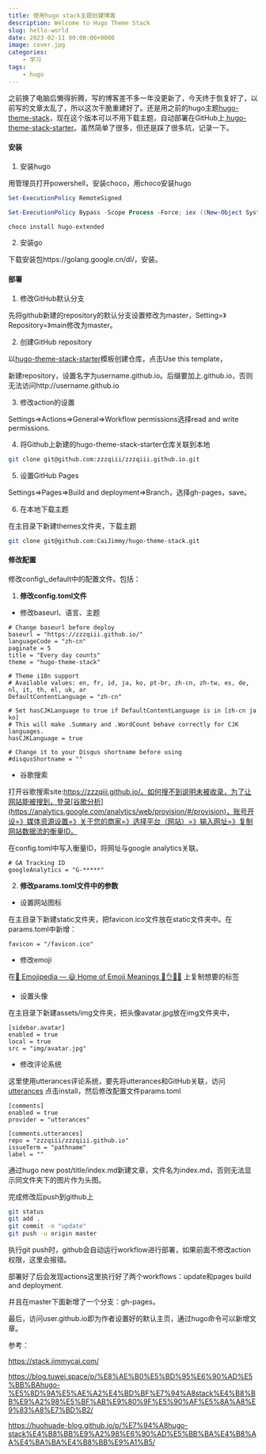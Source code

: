 ```yaml
---
title: 使用hugo stack主题创建博客
description: Welcome to Hugo Theme Stack
slug: hello-world
date: 2023-02-11 00:00:00+0000
image: cover.jpg
categories:
    - 学习
tags:
    - hugo
---
```


之前换了电脑后懒得折腾，写的博客差不多一年没更新了，今天终于恢复好了，以前写的文章太乱了，所以这次干脆重建好了。还是用之前的hugo主题[hugo-theme-stack](https://github.com/CaiJimmy/hugo-theme-stack)，现在这个版本可以不用下载主题，自动部署在GitHub上[
hugo-theme-stack-starter](https://github.com/CaiJimmy/hugo-theme-stack-starter)。虽然简单了很多，但还是踩了很多坑，记录一下。



#### 安装

1. 安装hugo

用管理员打开powershell，安装choco，用choco安装hugo

```powershell
Set-ExecutionPolicy RemoteSigned

Set-ExecutionPolicy Bypass -Scope Process -Force; iex ((New-Object System.Net.WebClient).DownloadString('https://chocolatey.org/install.ps1'))

choco install hugo-extended
```

2. 安装go

下载安装包https://golang.google.cn/dl/，安装。



#### 部署

1. 修改GitHub默认分支

先将github新建的repository的默认分支设置修改为master，Setting=》Repository=》main修改为master。

2. 创建GitHub repository

以[hugo-theme-stack-starter](https://github.com/CaiJimmy/hugo-theme-stack-starter)模板创建仓库，点击Use this template，

新建repository，设置名字为username.github.io。后缀要加上.github.io，否则无法访问http://username.github.io

3. 修改action的设置

Settings=>Actions=>General=>Workflow permissions选择read and write permissions.

4. 将Github上新建的hugo-theme-stack-starter仓库关联到本地

```bash
git clone git@github.com:zzzqiii/zzzqiii.github.io.git
```

5. 设置GitHub Pages

Settings=>Pages=>Build and deployment=>Branch，选择gh-pages，save。

6. 在本地下载主题

在主目录下新建themes文件夹，下载主题

```bash
git clone git@github.com:CaiJimmy/hugo-theme-stack.git
```





#### 修改配置

修改config\\_default中的配置文件。包括：

1. **修改config.toml文件**

- 修改baseurl、语言、主题

```
# Change baseurl before deploy
baseurl = "https://zzzqiii.github.io/"
languageCode = "zh-cn"
paginate = 5
title = "Every day counts"
theme = "hugo-theme-stack"

# Theme i18n support
# Available values: en, fr, id, ja, ko, pt-br, zh-cn, zh-tw, es, de, nl, it, th, el, uk, ar
DefaultContentLanguage = "zh-cn"

# Set hasCJKLanguage to true if DefaultContentLanguage is in [zh-cn ja ko]
# This will make .Summary and .WordCount behave correctly for CJK languages.
hasCJKLanguage = true

# Change it to your Disqus shortname before using
#disqusShortname = ""
```

- 谷歌搜索

打开谷歌搜索site:https://zzzqiii.github.io/。如何搜不到说明未被收录，为了让网站能被搜到，登录[谷歌分析](https://analytics.google.com/analytics/web/provision/#/provision)，账号开设=》媒体资源设置=》关于您的商家=》选择平台（网站）=》输入网址=》复制网站数据流的衡量ID。

在config.toml中写入衡量ID，将网址与google analytics关联。

```
# GA Tracking ID
googleAnalytics = "G-*****"
```



2. **修改params.toml文件中的参数**

- 设置网站图标

在主目录下新建static文件夹，把favicon.ico文件放在static文件夹中。在params.toml中新增：

```
favicon = "/favicon.ico"
```

- 修改emoji

在[📙 Emojipedia — 😃 Home of Emoji Meanings 💁👌🎍😍](https://emojipedia.org/) 上复制想要的标签

- 设置头像

在主目录下新建assets/img文件夹，把头像avatar.jpg放在img文件夹中，

```
[sidebar.avatar]
enabled = true
local = true
src = "img/avatar.jpg"
```

- 修改评论系统

这里使用utterances评论系统，要先将utterances和GitHub关联，访问[utterances](https://github.com/apps/utterances) 点击install，然后修改配置文件params.toml

```
[comments]
enabled = true
provider = "utterances"

[comments.utterances]
repo = "zzzqiii/zzzqiii.github.io"
issueTerm = "pathname"
label = ""
```



通过hugo new post/title/index.md新建文章，文件名为index.md，否则无法显示同文件夹下的图片作为头图。

完成修改后push到github上

```bash
git status
git add .
git commit -m "update"
git push -u origin master
```

执行git push时，github会自动运行workflow进行部署，如果前面不修改action权限，这里会报错。

部署好了后会发现actions这里执行好了两个workflows：update和pages build and deployment.

并且在master下面新增了一个分支：gh-pages。

最后，访问user.github.io即为作者设置好的默认主页，通过hugo命令可以新增文章。



参考：

https://stack.jimmycai.com/

https://blog.tuwei.space/p/%E8%AE%B0%E5%BD%95%E6%90%AD%E5%BB%BAhugo-%E5%8D%9A%E5%AE%A2%E4%BD%BF%E7%94%A8stack%E4%B8%BB%E9%A2%98%E5%BF%AB%E9%80%9F%E5%90%AF%E5%8A%A8%E9%83%A8%E7%BD%B2/

https://huohuade-blog.github.io/p/%E7%94%A8hugo-stack%E4%B8%BB%E9%A2%98%E6%90%AD%E5%BB%BA%E4%B8%AA%E4%BA%BA%E4%B8%BB%E9%A1%B5/



